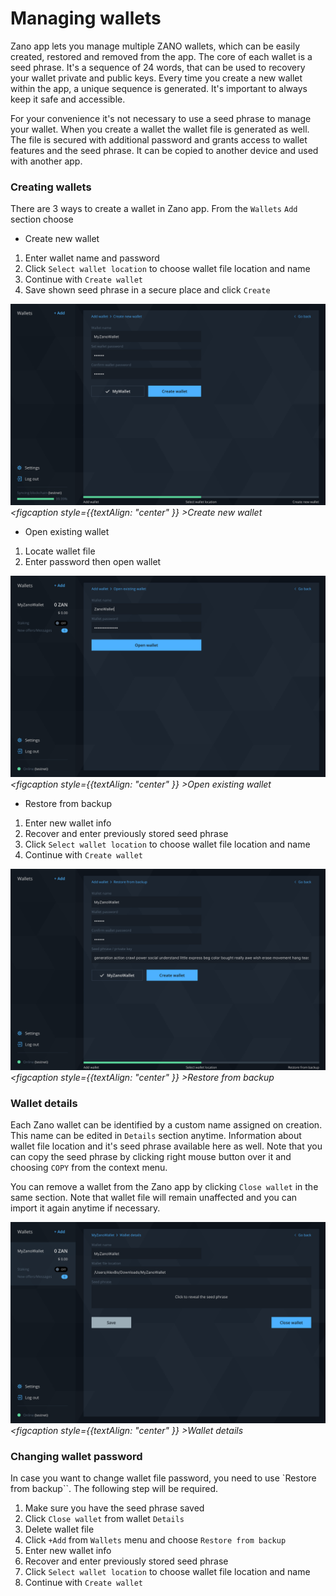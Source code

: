 # Managing wallets

Zano app lets you manage multiple ZANO wallets, which can be easily created, restored and removed from the app. The core of each wallet is a seed phrase. It's a sequence of 24 words, that can be used to recovery your wallet private and public keys. Every time you create a new wallet within the app, a unique sequence is generated. It's important to always keep it safe and accessible.

For your convenience it's not necessary to use a seed phrase to manage your wallet. When you create a wallet the wallet file is generated as well. The file is secured with additional password and grants access to wallet features and the seed phrase. It can be copied to another device and used with another app.

### Creating wallets

There are 3 ways to create a wallet in Zano app. From the `Wallets` `Add` section choose

- Create new wallet

1. Enter wallet name and password
2. Click `Select wallet location` to choose wallet file location and name
3. Continue with `Create wallet`
4. Save shown seed phrase in a secure place and click `Create`

![alt creating-wallets](../../static/img/use/managing-wallets/creating-wallets.png "creating-wallets")*<figcaption style={{textAlign: "center" }} >Create new wallet</figcaption>*


- Open existing wallet

1. Locate wallet file
2. Enter password then open wallet

![alt open-existing-wallet](../../static/img/use/managing-wallets/open-existing-wallet.png "open-existing-wallet ")*<figcaption style={{textAlign: "center" }} >Open existing wallet</figcaption>*

- Restore from backup

1. Enter new wallet info
2. Recover and enter previously stored seed phrase
3. Click `Select wallet location` to choose wallet file location and name
4. Continue with `Create wallet`

![alt restore-from-backup](../../static/img/use/managing-wallets/restore-from-backup.png "restore-from-backup")*<figcaption style={{textAlign: "center" }} >Restore from backup</figcaption>*


### Wallet details

Each Zano wallet can be identified by a custom name assigned on creation. This name can be edited in `Details` section anytime. Information about wallet file location and it's seed phrase available here as well. Note that you can copy the seed phrase by clicking right mouse button over it and choosing `COPY` from the context menu.

You can remove a wallet from the Zano app by clicking `Close wallet` in the same section. Note that wallet file will remain unaffected and you can import it again anytime if necessary.

![alt wallet-details](../../static/img/use/managing-wallets/wallet-details.png "wallet-details")*<figcaption style={{textAlign: "center" }} >Wallet details</figcaption>*

### Changing wallet password

In case you want to change wallet file password, you need to use `Restore from backup``. The following step will be required.

1. Make sure you have the seed phrase saved
2. Click `Close wallet` from wallet `Details`
3. Delete wallet file
4. Click `+Add` from `Wallets` menu and choose `Restore from backup`
5. Enter new wallet info
6. Recover and enter previously stored seed phrase
7. Click `Select wallet location` to choose wallet file location and name
8. Continue with `Create wallet`